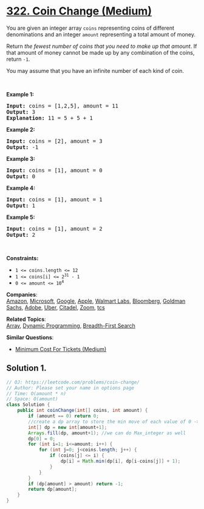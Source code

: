 # [322. Coin Change (Medium)](https://leetcode.com/problems/coin-change/)

<p>You are given an integer array <code>coins</code> representing coins of different denominations and an integer <code>amount</code> representing a total amount of money.</p>

<p>Return <em>the fewest number of coins that you need to make up that amount</em>. If that amount of money cannot be made up by any combination of the coins, return <code>-1</code>.</p>

<p>You may assume that you have an infinite number of each kind of coin.</p>

<p>&nbsp;</p>
<p><strong>Example 1:</strong></p>

<pre><strong>Input:</strong> coins = [1,2,5], amount = 11
<strong>Output:</strong> 3
<strong>Explanation:</strong> 11 = 5 + 5 + 1
</pre>

<p><strong>Example 2:</strong></p>

<pre><strong>Input:</strong> coins = [2], amount = 3
<strong>Output:</strong> -1
</pre>

<p><strong>Example 3:</strong></p>

<pre><strong>Input:</strong> coins = [1], amount = 0
<strong>Output:</strong> 0
</pre>

<p><strong>Example 4:</strong></p>

<pre><strong>Input:</strong> coins = [1], amount = 1
<strong>Output:</strong> 1
</pre>

<p><strong>Example 5:</strong></p>

<pre><strong>Input:</strong> coins = [1], amount = 2
<strong>Output:</strong> 2
</pre>

<p>&nbsp;</p>
<p><strong>Constraints:</strong></p>

<ul>
	<li><code>1 &lt;= coins.length &lt;= 12</code></li>
	<li><code>1 &lt;= coins[i] &lt;= 2<sup>31</sup> - 1</code></li>
	<li><code>0 &lt;= amount &lt;= 10<sup>4</sup></code></li>
</ul>

**Companies**:  
[Amazon](https://leetcode.com/company/amazon), [Microsoft](https://leetcode.com/company/microsoft), [Google](https://leetcode.com/company/google), [Apple](https://leetcode.com/company/apple), [Walmart Labs](https://leetcode.com/company/walmart-labs), [Bloomberg](https://leetcode.com/company/bloomberg), [Goldman Sachs](https://leetcode.com/company/goldman-sachs), [Adobe](https://leetcode.com/company/adobe), [Uber](https://leetcode.com/company/uber), [Citadel](https://leetcode.com/company/citadel), [Zoom](https://leetcode.com/company/zoom), [tcs](https://leetcode.com/company/tcs)

**Related Topics**:  
[Array](https://leetcode.com/tag/array/), [Dynamic Programming](https://leetcode.com/tag/dynamic-programming/), [Breadth-First Search](https://leetcode.com/tag/breadth-first-search/)

**Similar Questions**:

- [Minimum Cost For Tickets (Medium)](https://leetcode.com/problems/minimum-cost-for-tickets/)

## Solution 1.

```java
// OJ: https://leetcode.com/problems/coin-change/
// Author: Please set your name in options page
// Time: O(amount * n)
// Space: O(amount)
class Solution {
    public int coinChange(int[] coins, int amount) {
        if (amount == 0) return 0;
        //create a dp array to store the min move of each value of 0 -> amount
        int[] dp = new int[amount+1];
        Arrays.fill(dp, amount+1); //we can do Max_integer as well
        dp[0] = 0;
        for (int i=1; i<=amount; i++) {
            for (int j=0; j<coins.length; j++) {
                if (coins[j] <= i) {
                    dp[i] = Math.min(dp[i], dp[i-coins[j]] + 1);
                }
            }
        }
        if (dp[amount] > amount) return -1;
        return dp[amount];
    }
}

```
